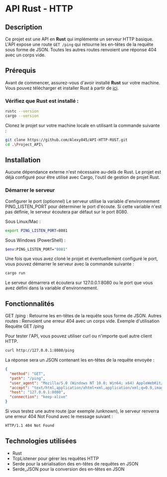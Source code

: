 # API Rust - HTTP

## Description

Ce projet est une API en **Rust** qui implémente un serveur HTTP basique. L'API expose une route `GET /ping` qui retourne les en-têtes de la requête sous forme de JSON. Toutes les autres routes renvoient une réponse 404 avec un corps vide.

## Prérequis

Avant de commencer, assurez-vous d'avoir installé **Rust** sur votre machine. Vous pouvez télécharger et installer Rust à partir de [ici](https://www.rust-lang.org/).

### Vérifiez que Rust est installé :

```bash
rustc --version
cargo --version
```

Clonez le projet sur votre machine locale en utilisant la commande suivante :

```bash
git clone https://github.com/Alexy845/API-HTTP-RUST.git
cd .\Project_API\
```

## Installation
Aucune dépendance externe n'est nécessaire au-delà de Rust. Le projet est déjà configuré pour être utilisé avec Cargo, l'outil de gestion de projet Rust.

### Démarrer le serveur
Configurer le port (optionnel)
Le serveur utilise la variable d'environnement PING_LISTEN_PORT pour déterminer le port d'écoute. Si cette variable n'est pas définie, le serveur écoutera par défaut sur le port 8080.

Sous Linux/Mac :

```bash
export PING_LISTEN_PORT=8081
```

Sous Windows (PowerShell) :

```bash
$env:PING_LISTEN_PORT="8081"
```

Une fois que vous avez cloné le projet et éventuellement configuré le port, vous pouvez démarrer le serveur avec la commande suivante :

```bash
cargo run
```

Le serveur démarrera et écoutera sur 127.0.0.1:8080 ou le port que vous avez défini dans la variable d'environnement.

## Fonctionnalités
GET /ping : Retourne les en-têtes de la requête sous forme de JSON.
Autres routes : Renvoient une erreur 404 avec un corps vide.
Exemple d'utilisation
Requête GET /ping

Pour tester l'API, vous pouvez utiliser curl ou n'importe quel autre client HTTP.

```bash
curl http://127.0.0.1:8080/ping
```

La réponse sera un JSON contenant les en-têtes de la requête envoyée :

```json
{
  "method": "GET",
  "path": "/ping",
  "user_agent": "Mozilla/5.0 (Windows NT 10.0; Win64; x64) AppleWebKit/537.36 (KHTML, like Gecko) Chrome/131.0.0.0 Safari/537.36 OPR/116.0.0.0 (Edition std-1)",
  "accept": "text/html,application/xhtml+xml,application/xml;q=0.9,image/avif,image/webp,image/apng,*/*;q=0.8,application/signed-exchange;v=b3;q=0.7",
  "host": "127.0.0.1:8080",
  "connection": "keep-alive"
}
```

Si vous testez une autre route (par exemple /unknown), le serveur renverra une erreur 404 Not Found avec le message suivant :

```txt
HTTP/1.1 404 Not Found
```

## Technologies utilisées
- Rust
- TcpListener pour gérer les requêtes HTTP
- Serde pour la sérialisation des en-têtes de requêtes en JSON
- Serde_JSON pour la conversion des en-têtes en JSON








